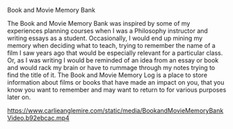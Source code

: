 Book and Movie Memory Bank


The Book and Movie Memory Bank was inspired by some of my experiences planning courses when I was a Philosophy instructor and writing essays as a student. Occasionally, I would end up mining my memory when deciding what to teach, trying to remember the name of a film I saw years ago that would be especially relevant for a particular class. Or, as I was writing I would be reminded of an idea from an essay or book and would rack my brain or have to rummage through my notes trying to find the title of it. The Book and Movie Memory Log is a place to store information about films or books that have made an impact on you, that you know you want to remember and may want to return to for various purposes later on.

https://www.carlieanglemire.com/static/media/BookandMovieMemoryBankVideo.b92ebcac.mp4

